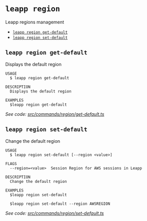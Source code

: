 `leapp region`
==============

Leapp regions management

* [`leapp region get-default`](#leapp-region-get-default)
* [`leapp region set-default`](#leapp-region-set-default)

## `leapp region get-default`

Displays the default region

```
USAGE
  $ leapp region get-default

DESCRIPTION
  Displays the default region

EXAMPLES
  $leapp region get-default
```

_See code: [src/commands/region/get-default.ts](https://github.com/noovolari/leapp/blob/v0.1.65/src/commands/region/get-default.ts)_

## `leapp region set-default`

Change the default region

```
USAGE
  $ leapp region set-default [--region <value>]

FLAGS
  --region=<value>  Session Region for AWS sessions in Leapp

DESCRIPTION
  Change the default region

EXAMPLES
  $leapp region set-default

  $leapp region set-default --region AWSREGION
```

_See code: [src/commands/region/set-default.ts](https://github.com/noovolari/leapp/blob/v0.1.65/src/commands/region/set-default.ts)_
